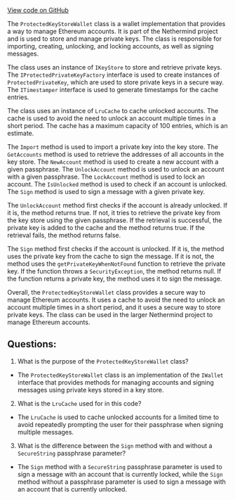 [View code on GitHub](https://github.com/NethermindEth/nethermind/src/Nethermind/Nethermind.Wallet/ProtectedKeyStoreWallet.cs)

The `ProtectedKeyStoreWallet` class is a wallet implementation that provides a way to manage Ethereum accounts. It is part of the Nethermind project and is used to store and manage private keys. The class is responsible for importing, creating, unlocking, and locking accounts, as well as signing messages.

The class uses an instance of `IKeyStore` to store and retrieve private keys. The `IProtectedPrivateKeyFactory` interface is used to create instances of `ProtectedPrivateKey`, which are used to store private keys in a secure way. The `ITimestamper` interface is used to generate timestamps for the cache entries.

The class uses an instance of `LruCache` to cache unlocked accounts. The cache is used to avoid the need to unlock an account multiple times in a short period. The cache has a maximum capacity of 100 entries, which is an estimate.

The `Import` method is used to import a private key into the key store. The `GetAccounts` method is used to retrieve the addresses of all accounts in the key store. The `NewAccount` method is used to create a new account with a given passphrase. The `UnlockAccount` method is used to unlock an account with a given passphrase. The `LockAccount` method is used to lock an account. The `IsUnlocked` method is used to check if an account is unlocked. The `Sign` method is used to sign a message with a given private key.

The `UnlockAccount` method first checks if the account is already unlocked. If it is, the method returns true. If not, it tries to retrieve the private key from the key store using the given passphrase. If the retrieval is successful, the private key is added to the cache and the method returns true. If the retrieval fails, the method returns false.

The `Sign` method first checks if the account is unlocked. If it is, the method uses the private key from the cache to sign the message. If it is not, the method uses the `getPrivateKeyWhenNotFound` function to retrieve the private key. If the function throws a `SecurityException`, the method returns null. If the function returns a private key, the method uses it to sign the message.

Overall, the `ProtectedKeyStoreWallet` class provides a secure way to manage Ethereum accounts. It uses a cache to avoid the need to unlock an account multiple times in a short period, and it uses a secure way to store private keys. The class can be used in the larger Nethermind project to manage Ethereum accounts.
## Questions: 
 1. What is the purpose of the `ProtectedKeyStoreWallet` class?
- The `ProtectedKeyStoreWallet` class is an implementation of the `IWallet` interface that provides methods for managing accounts and signing messages using private keys stored in a key store.

2. What is the `LruCache` used for in this code?
- The `LruCache` is used to cache unlocked accounts for a limited time to avoid repeatedly prompting the user for their passphrase when signing multiple messages.

3. What is the difference between the `Sign` method with and without a `SecureString` passphrase parameter?
- The `Sign` method with a `SecureString` passphrase parameter is used to sign a message with an account that is currently locked, while the `Sign` method without a passphrase parameter is used to sign a message with an account that is currently unlocked.